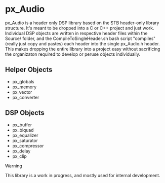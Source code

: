 # px_Audio
px_Audio is a header only DSP library based on the STB header-only library structure. It's meant to be dropped into a C or C++ project and just work. Individual DSP objects are written in respective header files within the Source/ folder, and the CompileToSingleHeader.sh bash script "compiles" (really just copy and pastes) each header into the single px_Audio.h header. This makes dropping the entire library into a project easy without sacrificing the organizaton required to develop or peruse objects individually.

## Helper Objects

- px_globals
- px_memory
- px_vector
- px_converter

## DSP Objects

- px_buffer
- px_biquad
- px_equalizer
- px_saturator
- px_compressor
- px_delay
- px_clip
  

>[!WARNING]
>This library is a work in progress, and mostly used for internal development.
